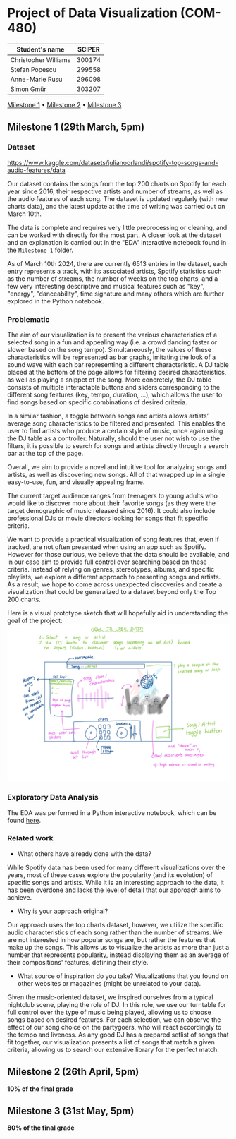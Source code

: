 # Project of Data Visualization (COM-480)

| Student's name | SCIPER |
| -------------- | ------ |
| Christopher Williams | 300174 |
| Stefan Popescu | 299558 |
| Anne-Marie Rusu | 296098 |
| Simon Gmür | 303207 |

[Milestone 1](#milestone-1) • [Milestone 2](#milestone-2) • [Milestone 3](#milestone-3)

## Milestone 1 (29th March, 5pm)


### Dataset

https://www.kaggle.com/datasets/julianoorlandi/spotify-top-songs-and-audio-features/data

Our dataset contains the songs from the top 200 charts on Spotify for each year since 2016, their respective artists and number of streams, as well as the audio features of each song. The dataset is updated regularly (with new charts data), and the latest update at the time of writing was carried out on March 10th.

The data is complete and requires very little preprocessing or cleaning, and can be worked with directly for the most part. A closer look at the dataset and an explanation is carried out in the "EDA" interactive notebook found in the ```Milestone 1``` folder.

As of March 10th 2024, there are currently 6513 entries in the dataset, each entry represents a track, with its associated artists, Spotify statistics such as the number of streams, the number of weeks on the top charts, and a few very interesting descriptive and musical features such as "key", "energy", "danceability", time signature and many others which are further explored in the Python notebook. 

### Problematic

The aim of our visualization is to present the various characteristics of a selected song in a fun and appealing way (i.e. a crowd dancing faster or slower based on the song tempo). Simultaneously, the values of these characteristics will be represented as bar graphs, imitating the look of a sound wave with each bar representing a different characteristic. A DJ table placed at the bottom of the page allows for filtering desired characteristics, as well as playing a snippet of the song. More concretely, the DJ table consists of multiple interactable buttons and sliders corresponding to the different song features (key, tempo, duration, ...), which allows the user to find songs based on specific combinations of desired criteria. 

In a similar fashion, a toggle between songs and artists allows artists’ average song characteristics to be filtered and presented. This enables the user to find artists who produce a certain style of music, once again using the DJ table as a controller. Naturally, should the user not wish to use the filters, it is possible to search for songs and artists directly through a search bar at the top of the page.

Overall, we aim to provide a novel and intuitive tool for analyzing songs and artists, as well as discovering new songs. All of that wrapped up in a single easy-to-use, fun, and visually appealing frame.

The current target audience ranges from teenagers to young adults who would like to discover more about their favorite songs (as they were the target demographic of music released since 2016). It could also include professional DJs or movie directors looking for songs that fit specific criteria.

We want to provide a practical visualization of song features that, even if tracked, are not often presented when using an app such as Spotify. However for those curious, we believe that the data should be available, and in our case aim to provide full control over searching based on these criteria. Instead of relying on genres, stereotypes, albums, and specific playlists, we explore a different approach to presenting songs and artists. As a result, we hope to come across unexpected discoveries and create a visualization that could be generalized to a dataset beyond only the Top 200 charts.

Here is a visual prototype sketch that will hopefully aid in understanding the goal of the project: ![picture could not load](Milestone1/prototype.jpg "Our prototype. Credits: Annie")


### Exploratory Data Analysis

The EDA was performed in a Python interactive notebook, which can be found [here](Milestone1/EDA.ipynb).


### Related work

- What others have already done with the data?

While Spotify data has been used for many different visualizations over the years, most of these cases explore the popularity (and its evolution) of specific songs and artists. While it is an interesting approach to the data, it has been overdone and lacks the level of detail that our approach aims to achieve.

- Why is your approach original?

Our approach uses the top charts dataset, however, we utilize the specific audio characteristics of each song rather than the number of streams. We are not interested in how popular songs are, but rather the features that make up the songs. This allows us to visualize the artists as more than just a number that represents popularity, instead displaying them as an average of their compositions' features, defining their style.       

- What source of inspiration do you take? Visualizations that you found on other websites or magazines (might be unrelated to your data).

Given the music-oriented dataset, we inspired ourselves from a typical nightclub scene, playing the role of DJ. In this role, we use our turntable for full control over the type of music being played, allowing us to choose songs based on desired features. For each selection, we can observe the effect of our song choice on the partygoers, who will react accordingly to the tempo and liveness. As any good DJ has a prepared setlist of songs that fit together, our visualization presents a list of songs that match a given criteria, allowing us to search our extensive library for the perfect match.     

## Milestone 2 (26th April, 5pm)

**10% of the final grade**


## Milestone 3 (31st May, 5pm)

**80% of the final grade**

